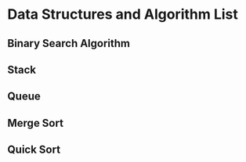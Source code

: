 # Data Structures and Algorithm List 

## Binary Search Algorithm



## Stack 



## Queue 


## Merge Sort


## Quick Sort 